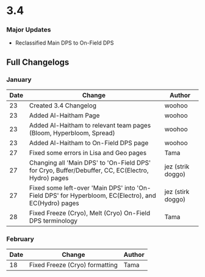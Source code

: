 # 3.4

### Major Updates

* Reclassified Main DPS to On-Field DPS

## Full Changelogs

### January

| Date | Change                                                                                               | Author            |
| ---- | ---------------------------------------------------------------------------------------------------- | ----------------- |
| 23   | Created 3.4 Changelog                                                                                | woohoo            |
| 23   | Added Al-Haitham Page                                                                                | woohoo            |
| 23   | Added Al-Haitham to relevant team pages (Bloom, Hyperbloom, Spread)                                  | woohoo            |
| 23   | Added Al-Haitham to On-Field DPS page                                                                | woohoo            |
| 27   | Fixed some errors in Lisa and Geo pages                                                              | Tama              |
| 27   | Changing all 'Main DPS' to 'On-Field DPS' for Cryo, Buffer/Debuffer, CC, EC(Electro, Hydro) pages    | jez (strik doggo) |
| 27   | Fixed some left-over 'Main DPS' into 'On-Field DPS' for Hyperbloom, EC(Electro), and EC(Hydro) pages | jez (stirk doggo) |
| 28   | Fixed Freeze (Cryo), Melt (Cryo) On-Field DPS terminology                                            | Tama              |

### February

| Date | Change                         | Author |
| ---- | ------------------------------ | ------ |
| 18   | Fixed Freeze (Cryo) formatting | Tama   |
